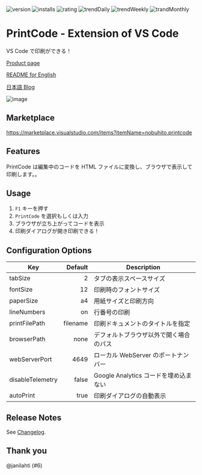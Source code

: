 ![version](https://vsmarketplacebadge.apphb.com/version-short/nobuhito.printcode.svg)
![installs](https://vsmarketplacebadge.apphb.com/installs-short/nobuhito.printcode.svg)
![rating](https://vsmarketplacebadge.apphb.com/rating-short/nobuhito.printcode.svg)
![trendDaily](https://vsmarketplacebadge.apphb.com/trending-daily/nobuhito.printcode.svg)
![trendWeekly](https://vsmarketplacebadge.apphb.com/trending-weekly/nobuhito.printcode.svg)
![trandMonthly](https://vsmarketplacebadge.apphb.com/trending-monthly/nobuhito.printcode.svg)

# PrintCode - Extension of VS Code

VS Code で印刷ができる！

[Product page](https://printcode.launchaco.com/)

[README for English](https://github.com/nobuhito/vscode.printcode/blob/master/README.ja.md)

[日本語 Blog](https://blog.bulkus.net/tags/printcode/)

![image](https://raw.githubusercontent.com/nobuhito/vscode.printcode/master/printcode.gif?raw=true)

## Marketplace

https://marketplace.visualstudio.com/items?itemName=nobuhito.printcode

## Features

PrintCode は編集中のコードを HTML ファイルに変換し、ブラウザで表示して印刷します。。

## Usage

1.  `F1` キーを押す
2.  `PrintCode` を選択もしくは入力
3.  ブラウザが立ち上がってコードを表示
4.  印刷ダイアログが開き印刷できる！

## Configuration Options

| Key              |  Default | Description                            |
| ---------------- | -------: | -------------------------------------- |
| tabSize          |        2 | タブの表示スペースサイズ               |
| fontSize         |       12 | 印刷時のフォントサイズ                 |
| paperSize        |       a4 | 用紙サイズと印刷方向                   |
| lineNumbers      |       on | 行番号の印刷                           |
| printFilePath    | filename | 印刷ドキュメントのタイトルを指定       |
| browserPath      |     none | デフォルトブラウザ以外で開く場合のパス |
| webServerPort    |     4649 | ローカル WebServer のポートナンバー    |
| disableTelemetry |    false | Google Analytics コードを埋め込まない  |
| autoPrint        |     true | 印刷ダイアログの自動表示               |

## Release Notes

See [Changelog](https://github.com/nobuhito/vscode.printcode/blob/master/CHANGELOG.md).

## Thank you

@janilahti (#6)

